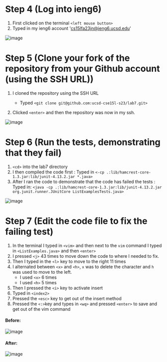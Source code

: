 # Step 4 (Log into ieng6)

1. First clicked on the terminal `<left mouse button>`
2. Typed in my ieng6 account '<cs15lfa23jn@ieng6.ucsd.edu>'

![image](https://github.com/VincentHuynh1016/Week-7-Lab-Report/assets/114731503/6825cc41-50c9-4a1d-b74b-de4c18f56fef)

# Step 5 (Clone your fork of the repository from your Github account (using the SSH URL))

1. I cloned the repository using the SSH URL
   - Typed `<git clone git@github.com:ucsd-cse15l-s23/lab7.git>`

2. Clicked `<enter>` and then the repository was now in my ssh.

![image](https://github.com/VincentHuynh1016/Week-7-Lab-Report/assets/114731503/800ca226-edcb-4b8d-8289-31ff7428bfe1)

# Step 6 (Run the tests, demonstrating that they fail)

1. `<cd>` into the lab7 directory
2. I then compiled the code first : Typed in  `<-cp .:lib/hamcrest-core-1.3.jar:lib/junit-4.13.2.jar *.java>`
3. After I ran the code to demonstrate that the code has failed the tests : Typed in: `<java -cp .:lib/hamcrest-core-1.3.jar:lib/junit-4.13.2.jar org.junit.runner.JUnitCore ListExamplesTests.java>`

![image](https://github.com/VincentHuynh1016/Week-7-Lab-Report/assets/114731503/ca60611f-4a5e-4c4b-ba20-5fd478cd30e1)

# Step 7 (Edit the code file to fix the failing test)

1. In the terminal I typed in `<vim>` and then next to the `vim` command I typed in `<ListExamples.java>` and then `<enter>`
2. I pressed `<j>` 43 times to move down the code to where I needed to fix.
3. Then I typed in the `<l>` key to move to the right 11 times
4. I alternated between `<x>` and `<h>`, `x` was to delete the character and `h` was used to move to the left.
    - I used `<x>` 6 times
    - I used `<h>` 5 times
5. Then I pressed the `<i>` key to activate insert
6. Typed in `<index2>`
7. Pressed the `<esc>` key to get out of the insert method
8. Pressed the `<:>`key and types in `<wq>` and pressed `<enter>` to save and get out of the vim command

#### Before:
![image](https://github.com/VincentHuynh1016/Week-7-Lab-Report/assets/114731503/75716253-050d-46ad-841a-870b7f058a86)

#### After:
![image](https://github.com/VincentHuynh1016/Week-7-Lab-Report/assets/114731503/8a91fef6-3ec5-4230-a047-638d1a8d0d72)






